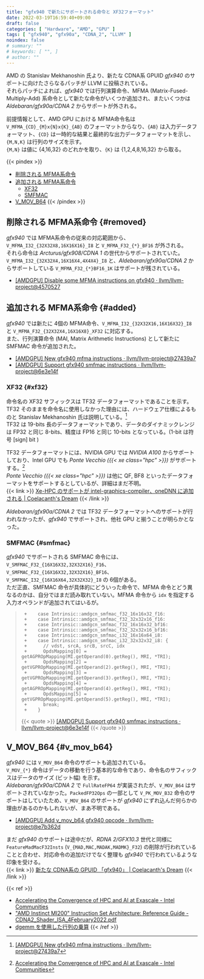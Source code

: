 ```yaml
---
title: "gfx940 で新たにサポートされる命令と XF32フォーマット"
date: 2022-03-19T16:59:40+09:00
draft: false
categories: [ "Hardware", "AMD", "GPU" ]
tags: [ "gfx940", "gfx90a", "CDNA_2", "LLVM" ]
noindex: false
# summary: ""
# keywords: [ "", ]
# author: ""
---
```


AMD の Stanislav Mekhanoshin 氏より、新たな CDNA系 GPUID *gfx940* のサポートに向けたさらなるパッチが LLVM に投稿されている。  
それらパッチによれば、*gfx940* では行列演算命令、MFMA (Matrix-Fused-Multiply-Add) 系命令として新たな命令がいくつか追加され、またいくつかは *Aldebaran/gfx90a/CDNA 2* からサポートが外される。  

前提情報として、AMD GPU における MFMA命令名は `V_MFMA_{CD}_{M}x{N}x{K}_{AB}` のフォーマットからなり、`{AB}` は入力データフォーマット、`{CD}` は一時的な結果と最終的な出力データフォーマットを示し、`{M,N,K}` は行列のサイズを示す。  
`{M,N}` は値に {4,16,32} のどれかを取り、`{K}` は {1,2,4,8,16,32} から取る。  

{{< pindex >}}
 * [削除される MFMA系命令](#removed)
 * [追加される MFMA系命令](#added)
    * [XF32](#xf32)
    * [SMFMAC](#smfmac)
 * [V_MOV_B64](#v_mov_b64)
{{< /pindex >}}

## 削除される MFMA系命令 {#removed}
*gfx940* では MFMA系命令の従来の対応範囲から、`V_MFMA_I32_{32X32X8,16X16X16}_I8` と `V_MFMA_F32_{*}_BF16` が外される。  
それら命令は *Arcturus/gfx908/CDNA 1* の世代からサポートされていた。  
`V_MFMA_I32_{32X32X4,16X16X4,4X4X4}_I8` と、*Aldebaran/gfx90a/CDNA 2* からサポートしている `V_MFMA_F32_{*}BF16_1K` はサポートが残されている。  

* [[AMDGPU] Disable some MFMA instructions on gfx940 · llvm/llvm-project@4570527](https://github.com/llvm/llvm-project/commit/4570527e7210b4f379f20af36ba4026ddafd852f)

## 追加される MFMA系命令 {#added}
*gfx940* では新たに 4個の MFMA命令、`V_MFMA_I32_{32X32X16,16X16X32}_I8` と `V_MFMA_F32_{32X32X4,16X16X8}_XF32` に対応する。  
また、行列演算命令 (MAI, Matrix Arithmetic Instructions) として新たに SMFMAC 命令が追加された。  

* [[AMDGPU] New gfx940 mfma instructions · llvm/llvm-project@27439a7](https://github.com/llvm/llvm-project/commit/27439a764230e5eb54568b2fc053a20c9005970f)
* [[AMDGPU] Support gfx940 smfmac instructions · llvm/llvm-project@6e3e14f](https://github.com/llvm/llvm-project/commit/6e3e14f600afa1fa64a699df97c8bbac6d0f8b5a)

### XF32 {#xf32}
命令名の XF32 サフィックスは TF32 データフォーマットであることを示す。  
TF32 そのままを命令名に使用しなかった理由には、ハードウェア仕様によるものと Stanislav Mekhanoshin 氏は説明している。[^xf32]  
TF32 は 19-bits 長のデータフォーマットであり、データのダイナミックレンジは FP32 と同じ 8-bits、精度は FP16 と同じ 10-bits となっている。(1-bit は符号 [sign] bit )  

TF32 データフォーマットには、NVIDIA GPU では *NVIDIA A100* からサポートしており、Intel GPU でも *Ponte Vecchio ({{< xe class="hpc" >}})* がサポートする。[^xe-hpc-tf32]  
*Ponte Vecchio ({{< xe class="hpc" >}})* は他に QF, BF8 といったデータフォーマットをサポートするとしているが、詳細はまだ不明。  
{{< link >}} [Xe-HPC のサポートが intel-graphics-compiler、oneDNN に追加される | Coelacanth's Dream](/posts/2021/10/29/xe-hpc-onednn/#icache) {{< /link >}}

*Aldebaran/gfx90a/CDNA 2* では TF32 データフォーマットへのサポートが行われなかったが、*gfx940* でサポートされ、他社 GPU と揃うことが明らかとなった。  

[^xf32]: [[AMDGPU] New gfx940 mfma instructions · llvm/llvm-project@27439a7](https://github.com/llvm/llvm-project/commit/27439a764230e5eb54568b2fc053a20c9005970f)
[^xe-hpc-tf32]: [Accelerating the Convergence of HPC and AI at Exascale - Intel Communities](https://community.intel.com/t5/Blogs/Products-and-Solutions/HPC/Accelerating-the-Convergence-of-HPC-and-AI-at-Exascale/post/1334987)

### SMFMAC {#smfmac}
*gfx940* でサポートされる SMFMAC 命令には、`V_SMFMAC_F32_{16X16X32,32X32X16}_F16`、`V_SMFMAC_F32_{16X16X32,32X32X16}_BF16`、`V_SMFMAC_I32_{16X16X64,32X32X32}_I8` の 6個がある。  
ただ正直、SMFMAC 命令が具体的にどういった命令で、MFMA 命令とどう異なるのかは、自分ではまだ読み取れていない。MFMA 命令から `idx` を指定する入力オペランドが追加されてはいるが。  

 > 		+    case Intrinsic::amdgcn_smfmac_f32_16x16x32_f16:
 > 		+    case Intrinsic::amdgcn_smfmac_f32_32x32x16_f16:
 > 		+    case Intrinsic::amdgcn_smfmac_f32_16x16x32_bf16:
 > 		+    case Intrinsic::amdgcn_smfmac_f32_32x32x16_bf16:
 > 		+    case Intrinsic::amdgcn_smfmac_i32_16x16x64_i8:
 > 		+    case Intrinsic::amdgcn_smfmac_i32_32x32x32_i8: {
 > 		+      // vdst, srcA, srcB, srcC, idx
 > 		+      OpdsMapping[0] = getAGPROpMapping(MI.getOperand(0).getReg(), MRI, *TRI);
 > 		+      OpdsMapping[2] = getVGPROpMapping(MI.getOperand(2).getReg(), MRI, *TRI);
 > 		+      OpdsMapping[3] = getVGPROpMapping(MI.getOperand(3).getReg(), MRI, *TRI);
 > 		+      OpdsMapping[4] = getAGPROpMapping(MI.getOperand(4).getReg(), MRI, *TRI);
 > 		+      OpdsMapping[5] = getVGPROpMapping(MI.getOperand(5).getReg(), MRI, *TRI);
 > 		+      break;
 > 		+    }
 >
 > {{< quote >}} [[AMDGPU] Support gfx940 smfmac instructions · llvm/llvm-project@6e3e14f](https://github.com/llvm/llvm-project/commit/6e3e14f600afa1fa64a699df97c8bbac6d0f8b5a) {{< /quote >}}

## V_MOV_B64 {#v_mov_b64}
*gfx940* には `V_MOV_B64` 命令のサポートも追加されている。  
`V_MOV_{*}` 命令はデータの移動を行う基本的な命令であり、命令名のサフィックスはデータのサイズ (ビット幅) を示す。  
*Aldebaran/gfx90a/CDNA 2* で `FullRateFP64` が実装されたが、`V_MOV_B64` はサポートされていなかった。`PackedFP32Ops` の一部として `V_PK_MOV_B32` 命令のサポートはしていたため、`V_MOV_B64` のサポートが *gfx940* にずれ込んだ何らかの理由があるのかもしれないが、まあ不明である。  

* [[AMDGPU] Add v_mov_b64 gfx940 opcode · llvm/llvm-project@e7b362d](https://github.com/llvm/llvm-project/commit/e7b362d75d2a3fdf67550b88738c708a33eec3cc)

まだ *gfx940* のサポートは途中だが、*RDNA 2/GFX10.3* 世代と同様に `FeatureMadMacF32Insts` (`V_{MAD,MAC,MADAK,MADMK}_F32`) の削除が行われていることと合わせ、対応命令の追加だけでなく整理も *gfx940* で行われているような印象を受ける。  
{{< link >}} [新たな CDNA系の GPUID 「gfx940」 | Coelacanth's Dream](/posts/2022/03/01/llvm-gfx940/) {{< /link >}}

{{< ref >}}
* [Accelerating the Convergence of HPC and AI at Exascale - Intel Communities](https://community.intel.com/t5/Blogs/Products-and-Solutions/HPC/Accelerating-the-Convergence-of-HPC-and-AI-at-Exascale/post/1334987)
* ["AMD Instinct MI200" Instruction Set Architecture: Reference Guide - CDNA2_Shader_ISA_4February2022.pdf](https://developer.amd.com/wp-content/resources/CDNA2_Shader_ISA_4February2022.pdf)
* [dgemm を使用した行列の乗算](https://jp.xlsoft.com/documents/intel/mkl/11.3/mkl113_tutorial_c/GUID-36BFBCE9-EB0A-43B0-ADAF-2B65275726EA.htm)
{{< /ref >}}
